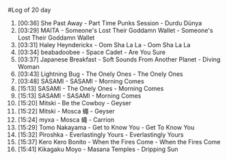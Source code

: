 #Log of 20 day

1. [00:36] She Past Away - Part Time Punks Session - Durdu Dünya
1. [03:29] MAITA - Someone's Lost Their Goddamn Wallet - Someone's Lost Their Goddamn Wallet
1. [03:31] Haley Heynderickx - Oom Sha La La - Oom Sha La La
1. [03:34] beabadoobee - Space Cadet - Are You Sure
1. [03:37] Japanese Breakfast - Soft Sounds From Another Planet - Diving Woman
1. [03:43] Lightning Bug - The Onely Ones - The Onely Ones
1. [03:48] SASAMI - SASAMI - Morning Comes
1. [15:13] SASAMI - The Onely Ones - Morning Comes
1. [15:13] SASAMI - SASAMI - Morning Comes
1. [15:20] Mitski - Be the Cowboy - Geyser
1. [15:22] Mitski - Mosca 蠅 - Geyser
1. [15:24] myxa - Mosca 蠅 - Carrion
1. [15:29] Tomo Nakayama - Get to Know You - Get To Know You
1. [15:32] Piroshka - Everlastingly Yours - Everlastingly Yours
1. [15:37] Kero Kero Bonito - When the Fires Come - When the Fires Come
1. [15:41] Kikagaku Moyo - Masana Temples - Dripping Sun
